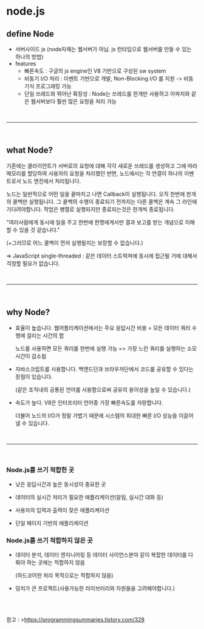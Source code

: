 node.js
===

## define Node

- 서버사이드 js (node자체는 웹서버가 아님. js 런타임으로 웹서버를 만들 수 있는 하나의 방법)
- features
    - 빠른속도 : 구글의 js engine인 V8 기반으로 구성된 sw system
    - 비동기 I/O 처리 : 이벤트 기반으로 개발, Non-Blocking I/O 를 지원 -> 비동기식 프로그래밍 가능
    - 단일 쓰레드와 뛰어난 확장성 : Node는 쓰레드를 한개만 사용하고 아파치와 같은 웹서버보다 훨씬 많은 요청을 처리 가능

<br>

----------------------
<br>

## what Node?

기존에는 클라이언트가 서버로의 요청에 대해 각각 새로운 쓰레드를 생성하고 그에 따라 메모리를 할당하여 사용자의 요청을 처리했던 반면, 노드에서는 각 연결이 하나의 이벤트로서 노드 엔진에서 처리됩니다. 

노드는 일반적으로 어떤 일을 끝마치고 나면 Callback이 실행됩니다. 오직 한번에 한개의 콜백만 실행됩니다.
그 콜백의 수행이 종료되기 전까지는 다른 콜백은 계속 그 라인에 기다려야합니다. 작업은 병렬로 실행되지만 종료되는것은 한개씩 종료됩니다.

"여러사람에게 동시에 일을 주고 한번에 한명에게서만 결과 보고를 받는 개념으로 이해 할 수 있을 것 같습니다." 

(+그러므로 어느 콜백이 먼저 실행될지는 보장할 수 없습니다.)

=> JavaScript single-threaded : 같은 데이터 스트럭쳐에 동시에 접근될 거에 대해서 걱정할 필요가 없습니다.

<br>

-----------------------
<br>

## why Node?

- 효율이 높습니다. 웹어플리케이션에서는 주요 응답시간 비용 = 모든 데이터 쿼리 수행에 걸리는 시간의 합

  노드를 사용하면 모든 쿼리를 한번에 실행 가능 => 가장 느린 쿼리를 실행하는 소모시간이 감소됨

- 자바스크립트를 사용합니다. 백엔드단과 브라우저단에서 코드를 공유할 수 있다는 장점이 있습니다.
    
  (같은 조직내의 공통된 언어를 사용함으로써 공유의 용이성을 높일 수 있습니다.)

- 속도가 높다. V8은 인터프리터 언어중 가장 빠른속도를 자랑합니다.

  더불어 노드의 I/O가 정말 가볍기 때문에 시스템의 최대한 빠른 I/O 성능을 이끌어낼 수 있습니다.

<br>

-----------------------
<br>

### Node.js를 쓰기 적합한 곳

- 낮은 응답시간과 높은 동시성이 중요한 곳

- 데이터의 실시간 처리가 필요한 애플리케이션(알림, 실시간 대화 등)

- 사용자의 입력과 출력이 잦은 애플리케이션

- 단일 페이지 기반의 애플리케이션

### Node.js를 쓰기 적합하지 않은 곳

- 데이터 분석, 데이터 엔지니어링 등 데이터 사이언스분야 같이 복잡한 데이터를 다뤄야 하는 곳에는 적합하지 않음

  (하드코어한 처리 목적으로는 적합하지 않음)

- 덩치가 큰 프로젝트(사용가능한 라이브러리와 자원들을 고려해야합니다.)

<br>
<br>

참고 : >https://programmingsummaries.tistory.com/328